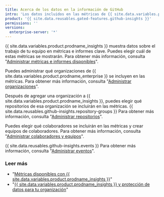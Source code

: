 ```yaml
---
title: Acerca de los datos en la información de GitHub
intro: 'Los datos incluidos en las métricas de {{ site.data.variables.product.prodname_insights }} son altamente personalizables.'
product: '{{ site.data.reusables.gated-features.github-insights }}'
permissions: ''
versions:
  enterprise-server: '*'
---
```


{{ site.data.variables.product.prodname_insights }} muestra datos sobre el trabajo de tu equipo en métricas e informes clave. Puedes elegir cuál de estas métricas se mostrarán. Para obtener más información, consulta "[Administrar métricas e informes disponibles](/insights/installing-and-configuring-github-insights/managing-available-metrics-and-reports)".

Puedes administrar qué organizaciones de {{ site.data.variables.product.prodname_enterprise }} se incluyen en las métricas. Para obtener más información, consulta "[Administrar organizaciones](/insights/installing-and-configuring-github-insights/managing-organizations)".

Después de agregar una organización a {{ site.data.variables.product.prodname_insights }}, puedes elegir qué repositorios de esa organización se incluirán en las métricas. {{ site.data.reusables.github-insights.repository-groups }} Para obtener más información, consulta "[Administrar repositorios](/insights/installing-and-configuring-github-insights/managing-repositories)".

Puedes elegir qué colaboradores se incluirán en las métricas y crear equipos de colaboradores. Para obtener más información, consulta "[Administrar colaboradores y equipos](/insights/installing-and-configuring-github-insights/managing-contributors-and-teams)".

{{ site.data.reusables.github-insights.events }} Para obtener más información, consulta "[Administrar eventos](/insights/installing-and-configuring-github-insights/managing-events)".

### Leer más
- "[Métricas disponibles con {{ site.data.variables.product.prodname_insights }}](/insights/exploring-your-usage-of-github-enterprise/metrics-available-with-github-insights)"
- "[{{ site.data.variables.product.prodname_insights }} y protección de datos para tu organización](/github/site-policy/github-insights-and-data-protection-for-your-organization)"
